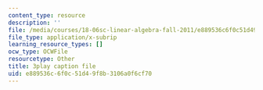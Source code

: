 ```yaml
---
content_type: resource
description: ''
file: /media/courses/18-06sc-linear-algebra-fall-2011/e889536c6f0c51d49f8b3106a0f6cf70_JibVXBElKL0.vtt
file_type: application/x-subrip
learning_resource_types: []
ocw_type: OCWFile
resourcetype: Other
title: 3play caption file
uid: e889536c-6f0c-51d4-9f8b-3106a0f6cf70
---
```


